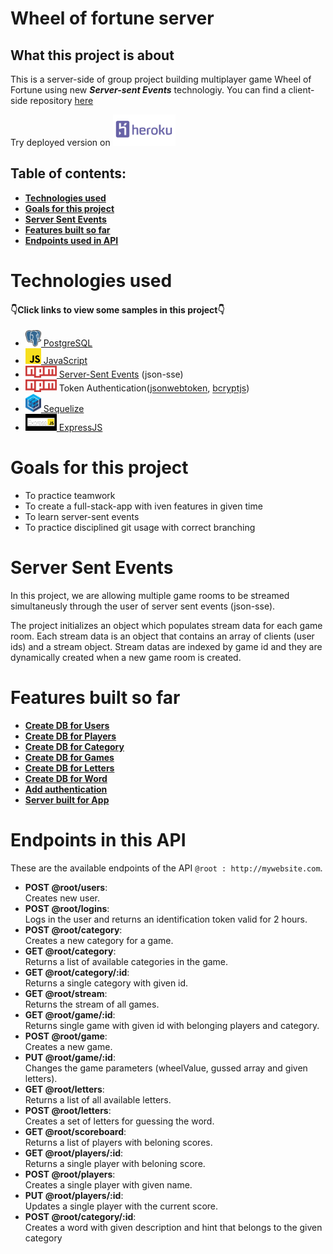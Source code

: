 # Wheel of fortune server
## What this project is about

This is a server-side of group project building multiplayer game Wheel of Fortune using new ***Server-sent Events*** technologiy. 
You can find a client-side repository [here](https://github.com/malanchito/wheel-of-fortune-client)

Try deployed version on [<img src="badges/heroku.png" width="100">](https://wheel-of-fortune-server.herokuapp.com/)

## Table of contents:

- **[Technologies used](#technologies-used)**
- **[Goals for this project](#goals-for-this-project)**
- **[Server Sent Events](#server-sent-events)** 
- **[Features built so far ](#features-built-so-far)**
- **[Endpoints used in API](#endpoints-in-this-API)**

# Technologies used

#### 👇Click links to view some samples in this project👇

* [<img src="badges/postgres.png" width="25"> PostgreSQL](./auth/router.js)
* [<img src="badges/javascrip.png" width="25"> JavaScript](./index.js)
* [<img src="badges/Npm-logo.svg" width="50"> Server-Sent Events](./games/router.js) (json-sse)
* <img src="badges/Npm-logo.svg" width="50"> Token Authentication([jsonwebtoken](./auth/jwt.js), [bcryptjs](./users/router.js))
* [<img src="badges/sequelize.svg" width="25"> Sequelize](./Players/model.js)
* [<img src="badges/express.png" width="50"> ExpressJS](./index.js)

# Goals for this project

- To practice teamwork
- To create a full-stack-app with iven features in given time
- To learn server-sent events
- To practice disciplined git usage with correct branching

# Server Sent Events

In this project, we are allowing multiple game rooms to be streamed simultaneusly through the user of server sent events (json-sse).

The project initializes an object which populates stream data for each game room. Each stream data is an object that contains an array of clients (user ids) and a stream object. Stream datas are indexed by game id and they are dynamically created when a new game room is created.

# Features built so far

- **[Create DB for Users](./users)**
- **[Create DB for Players](./Players)**
- **[Create DB for Category](./category)**
- **[Create DB for Games](./games)**
- **[Create DB for Letters](./letters)**
- **[Create DB for Word](./word)**
- **[Add authentication](./auth)**
- **[Server built for App](./index.js)**

# Endpoints in this API

These are the available endpoints of the API `@root : http://mywebsite.com`.
* **POST @root/users**:  
    Creates new user.
    <br>
* **POST @root/logins**:  
    Logs in the user and returns an identification token valid for 2 hours.
    <br>
* **POST @root/category**:  
    Creates a new category for a game. 
    <br>
* **GET @root/category**:  
    Returns a list of available categories in the game.
    <br>
* **GET @root/category/:id**:  
    Returns a single category with given id.
    <br>
* **GET @root/stream**:  
    Returns the stream of all games.
    <br>
* **GET @root/game/:id**:  
    Returns single game with given id with belonging players and category.
    <br>
* **POST @root/game**:  
    Creates a new game.
    <br>
* **PUT @root/game/:id**:  
    Changes the game parameters (wheelValue, gussed array and given letters).
    <br>
* **GET @root/letters**:  
    Returns a list of all available letters.
    <br>
* **POST @root/letters**:  
    Creates a set of letters for guessing the word.
    <br>
* **GET @root/scoreboard**:\
    Returns a list of players with beloning scores.
    <br>
* **GET @root/players/:id**:\
    Returns a single player with beloning score.
    <br>
* **POST @root/players**:\
    Creates a single player with given name.
    <br>
* **PUT @root/players/:id**:\
    Updates a single player with the current score.
    <br>
* **POST @root/category/:id**:\
    Creates a word with given description and hint that belongs to the given category

